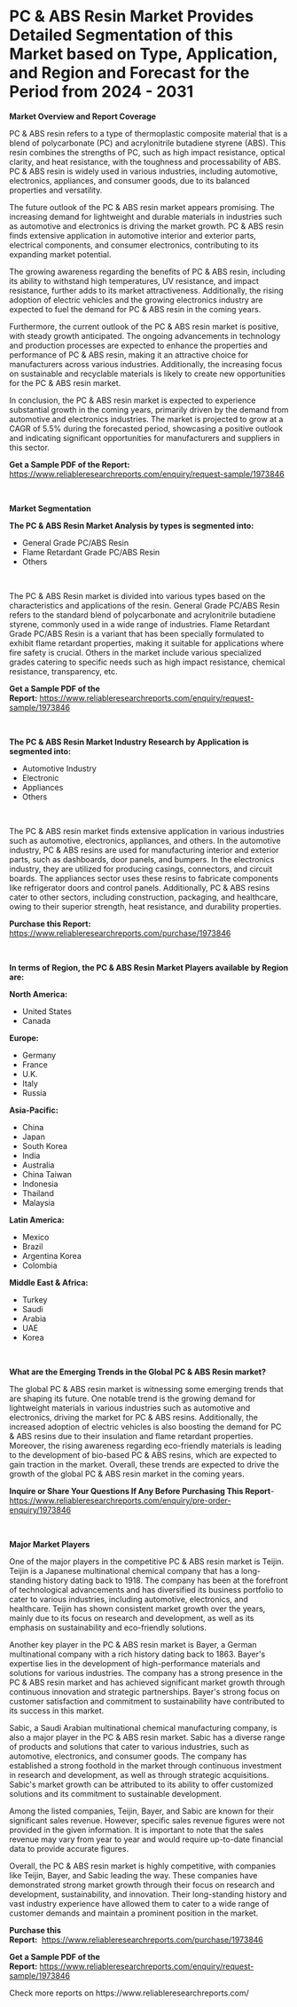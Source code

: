 <p><h1>PC & ABS Resin Market Provides Detailed Segmentation of this Market based on Type, Application, and Region and Forecast for the Period from 2024 - 2031</h1></p><p><strong>Market Overview and Report Coverage</strong></p>
<p><p>PC & ABS resin refers to a type of thermoplastic composite material that is a blend of polycarbonate (PC) and acrylonitrile butadiene styrene (ABS). This resin combines the strengths of PC, such as high impact resistance, optical clarity, and heat resistance, with the toughness and processability of ABS. PC & ABS resin is widely used in various industries, including automotive, electronics, appliances, and consumer goods, due to its balanced properties and versatility.</p><p>The future outlook of the PC & ABS resin market appears promising. The increasing demand for lightweight and durable materials in industries such as automotive and electronics is driving the market growth. PC & ABS resin finds extensive application in automotive interior and exterior parts, electrical components, and consumer electronics, contributing to its expanding market potential.</p><p>The growing awareness regarding the benefits of PC & ABS resin, including its ability to withstand high temperatures, UV resistance, and impact resistance, further adds to its market attractiveness. Additionally, the rising adoption of electric vehicles and the growing electronics industry are expected to fuel the demand for PC & ABS resin in the coming years.</p><p>Furthermore, the current outlook of the PC & ABS resin market is positive, with steady growth anticipated. The ongoing advancements in technology and production processes are expected to enhance the properties and performance of PC & ABS resin, making it an attractive choice for manufacturers across various industries. Additionally, the increasing focus on sustainable and recyclable materials is likely to create new opportunities for the PC & ABS resin market.</p><p>In conclusion, the PC & ABS resin market is expected to experience substantial growth in the coming years, primarily driven by the demand from automotive and electronics industries. The market is projected to grow at a CAGR of 5.5% during the forecasted period, showcasing a positive outlook and indicating significant opportunities for manufacturers and suppliers in this sector.</p></p>
<p><strong>Get a Sample PDF of the Report:</strong> <a href="https://www.reliableresearchreports.com/enquiry/request-sample/1973846">https://www.reliableresearchreports.com/enquiry/request-sample/1973846</a></p>
<p>&nbsp;</p>
<p><strong>Market Segmentation</strong></p>
<p><strong>The PC & ABS Resin Market Analysis by types is segmented into:</strong></p>
<p><ul><li>General Grade PC/ABS Resin</li><li>Flame Retardant Grade PC/ABS Resin</li><li>Others</li></ul></p>
<p>&nbsp;</p>
<p><p>The PC & ABS Resin market is divided into various types based on the characteristics and applications of the resin. General Grade PC/ABS Resin refers to the standard blend of polycarbonate and acrylonitrile butadiene styrene, commonly used in a wide range of industries. Flame Retardant Grade PC/ABS Resin is a variant that has been specially formulated to exhibit flame retardant properties, making it suitable for applications where fire safety is crucial. Others in the market include various specialized grades catering to specific needs such as high impact resistance, chemical resistance, transparency, etc.</p></p>
<p><strong>Get a Sample PDF of the Report:</strong>&nbsp;<a href="https://www.reliableresearchreports.com/enquiry/request-sample/1973846">https://www.reliableresearchreports.com/enquiry/request-sample/1973846</a></p>
<p>&nbsp;</p>
<p><strong>The PC & ABS Resin Market Industry Research by Application is segmented into:</strong></p>
<p><ul><li>Automotive Industry</li><li>Electronic</li><li>Appliances</li><li>Others</li></ul></p>
<p>&nbsp;</p>
<p><p>The PC & ABS resin market finds extensive application in various industries such as automotive, electronics, appliances, and others. In the automotive industry, PC & ABS resins are used for manufacturing interior and exterior parts, such as dashboards, door panels, and bumpers. In the electronics industry, they are utilized for producing casings, connectors, and circuit boards. The appliances sector uses these resins to fabricate components like refrigerator doors and control panels. Additionally, PC & ABS resins cater to other sectors, including construction, packaging, and healthcare, owing to their superior strength, heat resistance, and durability properties.</p></p>
<p><strong>Purchase this Report:</strong>&nbsp; <a href="https://www.reliableresearchreports.com/purchase/1973846">https://www.reliableresearchreports.com/purchase/1973846</a></p>
<p>&nbsp;</p>
<p><strong>In terms of Region, the PC & ABS Resin Market Players available by Region are:</strong></p>
<p>
    <p> <strong> North America: </strong>
        <ul>
            <li>United States</li>
            <li>Canada</li>
        </ul>
        </p> 
    <p> <strong> Europe: </strong>
        <ul>
            <li>Germany</li>
            <li>France</li>
            <li>U.K.</li>
            <li>Italy</li>
            <li>Russia</li>
        </ul>
        </p> 
    <p> <strong> Asia-Pacific: </strong>
        <ul>
            <li>China</li>
            <li>Japan</li>
            <li>South Korea</li>
            <li>India</li>
            <li>Australia</li>
            <li>China Taiwan</li>
            <li>Indonesia</li>
            <li>Thailand</li>
            <li>Malaysia</li>
        </ul>
        </p> 
    <p> <strong> Latin America: </strong>
        <ul>
            <li>Mexico</li>
            <li>Brazil</li>
            <li>Argentina Korea</li>
            <li>Colombia</li>
        </ul>
        </p> 
    <p> <strong> Middle East & Africa: </strong>
        <ul>
            <li>Turkey</li>
            <li>Saudi</li>
            <li>Arabia</li>
            <li>UAE</li>
            <li>Korea</li>
        </ul>
    </p>
    </p>
<p>&nbsp;</p>
<p><strong>What are the Emerging Trends in the Global PC & ABS Resin market?</strong></p>
<p><p>The global PC & ABS resin market is witnessing some emerging trends that are shaping its future. One notable trend is the growing demand for lightweight materials in various industries such as automotive and electronics, driving the market for PC & ABS resins. Additionally, the increased adoption of electric vehicles is also boosting the demand for PC & ABS resins due to their insulation and flame retardant properties. Moreover, the rising awareness regarding eco-friendly materials is leading to the development of bio-based PC & ABS resins, which are expected to gain traction in the market. Overall, these trends are expected to drive the growth of the global PC & ABS resin market in the coming years.</p></p>
<p><strong>Inquire or Share Your Questions If Any Before Purchasing This Report</strong>- <a href="https://www.reliableresearchreports.com/enquiry/pre-order-enquiry/1973846">https://www.reliableresearchreports.com/enquiry/pre-order-enquiry/1973846</a></p>
<p>&nbsp;</p>
<p><strong>Major Market Players</strong></p>
<p><p>One of the major players in the competitive PC & ABS resin market is Teijin. Teijin is a Japanese multinational chemical company that has a long-standing history dating back to 1918. The company has been at the forefront of technological advancements and has diversified its business portfolio to cater to various industries, including automotive, electronics, and healthcare. Teijin has shown consistent market growth over the years, mainly due to its focus on research and development, as well as its emphasis on sustainability and eco-friendly solutions.</p><p>Another key player in the PC & ABS resin market is Bayer, a German multinational company with a rich history dating back to 1863. Bayer's expertise lies in the development of high-performance materials and solutions for various industries. The company has a strong presence in the PC & ABS resin market and has achieved significant market growth through continuous innovation and strategic partnerships. Bayer's strong focus on customer satisfaction and commitment to sustainability have contributed to its success in this market.</p><p>Sabic, a Saudi Arabian multinational chemical manufacturing company, is also a major player in the PC & ABS resin market. Sabic has a diverse range of products and solutions that cater to various industries, such as automotive, electronics, and consumer goods. The company has established a strong foothold in the market through continuous investment in research and development, as well as through strategic acquisitions. Sabic's market growth can be attributed to its ability to offer customized solutions and its commitment to sustainable development.</p><p>Among the listed companies, Teijin, Bayer, and Sabic are known for their significant sales revenue. However, specific sales revenue figures were not provided in the given information. It is important to note that the sales revenue may vary from year to year and would require up-to-date financial data to provide accurate figures.</p><p>Overall, the PC & ABS resin market is highly competitive, with companies like Teijin, Bayer, and Sabic leading the way. These companies have demonstrated strong market growth through their focus on research and development, sustainability, and innovation. Their long-standing history and vast industry experience have allowed them to cater to a wide range of customer demands and maintain a prominent position in the market.</p></p>
<p><strong>Purchase this Report:</strong>&nbsp;&nbsp;<a href="https://www.reliableresearchreports.com/purchase/1973846">https://www.reliableresearchreports.com/purchase/1973846</a></p>
<p></p>
<p><strong>Get a Sample PDF of the Report:</strong>&nbsp;<a href="https://www.reliableresearchreports.com/enquiry/request-sample/1973846">https://www.reliableresearchreports.com/enquiry/request-sample/1973846</a></p>
<p>Check more reports on https://www.reliableresearchreports.com/</p>